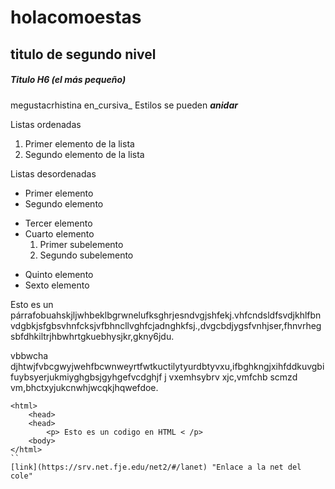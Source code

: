 # holacomoestas

## titulo de segundo nivel

##### Titulo H6 (el más pequeño)

megustacrhistina en_cursiva_ 
Estilos se pueden **_anidar_**

Listas ordenadas
1. Primer elemento de la lista
2. Segundo elemento de la lista 

Listas desordenadas 

* Primer elemento
* Segundo elemento
- Tercer elemento
- Cuarto elemento
    1. Primer subelemento
    2. Segundo subelemento
+ Quinto elemento
+ Sexto elemento

Esto es un párrafobuahskjljwhbeklbgrwnelufksghrjesndvgjshfekj.vhfcndsldfsvdjkhlfbnvdgbkjsfgbsvhnfcksjvfbhncllvghfcjadnghkfsj.,dvgcbdjygsfvnhjser,fhnvrhegsbfdhkiltrjhbwhrtgkuebhysjkr,gkny6jdu. 

vbbwcha djhtwjfvbcgwyjwehfbcwnweyrtfwtkuctilytyurdbtyvxu,ifbghkngjxihfddkuvgbifuybsyerjukmiyghgbsjgyhgefvcdghjf j vxemhsybrv xjc,vmfchb scmzd vm,bhctxyjukcnwhjwcqkjhqwefdoe. 

```
<html>
    <head>
    <head>
        <p> Esto es un codigo en HTML < /p>
    <body>
</html>
``
[link](https://srv.net.fje.edu/net2/#/lanet) "Enlace a la net del cole"